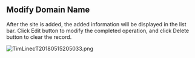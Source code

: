 ## **Modify Domain Name**

After the site is added, the added information will be displayed in the list bar. Click Edit button to modify the completed operation, and click Delete button to clear the record.

![TimLineͼƬ20180515205033.png](http://img1.jcloudcs.com/cms/8d080a5f-5e51-4cc2-af2d-fea812ddfb9520180515205044.png)